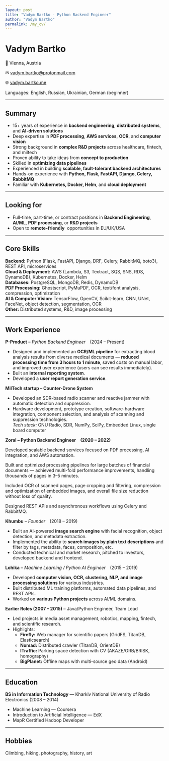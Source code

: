 ```yaml
---
layout: post
title: "Vadym Bartko - Python Backend Engineer"
author: "Vadym Bartko"
permalink: /my_cv/
---
```



# Vadym Bartko

📍 Vienna, Austria 

✉ [vadym.bartko@protonmail.com](mailto:vadym.bartko@protonmail.com) 

🌐 [vadym.bartko.me](https://vadym.bartko.me)

Languages: English, Russian, Ukrainian, German (beginner)

---

## Summary

- 15+ years of experience in **backend engineering**, **distributed systems**, and **AI-driven solutions**
- Deep expertise in **PDF processing**, **AWS services**, **OCR**, and **computer vision**
- Strong background in **complex R&D projects** across healthcare, fintech, and miltech
- Proven ability to take ideas from **concept to production**
- Skilled in **optimizing data pipelines**
- Experienced in building **scalable, fault-tolerant backend architectures**
- Hands-on experience with **Python, Flask, FastAPI, Django, Celery, RabbitMQ**
- Familiar with **Kubernetes, Docker, Helm**, and **cloud deployment**

---

## Looking for

- Full-time, part-time, or contract positions in **Backend Engineering**, **AI/ML**, **PDF processing**, or **R&D projects**
- Open to **remote-friendly**  opportunities in EU/UK/USA

---

## Core Skills

**Backend:** Python (Flask, FastAPI, Django, DRF, Celery, RabbitMQ, boto3), REST API, microservices\
**Cloud & Deployment:** AWS (Lambda, S3, Textract, SQS, SNS, RDS, DynamoDB), Kubernetes, Docker, Helm\
**Databases:** PostgreSQL, MongoDB, Redis, DynamoDB\
**PDF Processing:** Ghostscript, PyMuPDF, OCR, text/font analysis, compression, optimization\
**AI & Computer Vision:** TensorFlow, OpenCV, Scikit-learn, CNN, UNet, FaceNet, object detection, segmentation, OCR\
**Other:** Distributed systems, R&D, image processing

---

## Work Experience

**P-Product** – *Python Backend Engineer* (2024 – Present)

- Designed and implemented an **OCR/ML pipeline** for extracting blood analysis results from diverse medical documents — **reduced processing time from 3 hours to 1 minute**, saved costs on manual labor, and improved user experience (users can see results immediately).
- Built an **internal reporting system**.
- Developed a **user report generation service**.

**MilTech startup – Counter-Drone System**

- Developed an SDR-based radio scanner and reactive jammer with automatic detection and suppression.
- Hardware development, prototype creation, software-hardware integration, component selection, and analysis of scanning and suppression technologies.\
  *Tech stack:* GNU Radio, SDR, NumPy, SciPy, Embedded Linux, single board computer

**Zoral – Python Backend Engineer (2020 – 2022)**

Developed scalable backend services focused on PDF processing, AI integration, and AWS automation.

Built and optimized processing pipelines for large batches of financial documents — achieved multi-fold performance improvements, handling thousands of pages in 3–5 minutes.

Included OCR of scanned pages, page cropping and filtering, compression and optimization of embedded images, and overall file size reduction without loss of quality.

Designed REST APIs and asynchronous workflows using Celery and RabbitMQ.

**Khumbu** – *Founder* (2018 – 2019)

- Built an AI-powered **image search engine** with facial recognition, object detection, and metadata extraction.
- Implemented the ability to **search images by plain text descriptions** and filter by tags, metadata, faces, composition, etc.
- Conducted technical and market research, pitched to investors, developed backend and frontend.

**Lohika** – *Machine Learning / Python AI Engineer* (2015 – 2019)

- Developed **computer vision, OCR, clustering, NLP, and image processing solutions** for various industries.
- Built distributed ML training platforms, automated data pipelines, and REST APIs.
- Worked on **various Python projects** across AI/ML domains.

**Earlier Roles (2007 – 2015)** – Java/Python Engineer, Team Lead

- Led projects in media asset management, robotics, mapping, fintech, and scientific research.
- Highlights:
  - **Firefly:** Web manager for scientific papers (GridFS, TitanDB, Elasticsearch)
  - **Nomad:** Distributed crawler (TitanDB, OrientDB)
  - **ITraffic:** Parking space detection with CV (AKAZE/ORB/BRISK, homography)
  - **BigPlanet:** Offline maps with multi-source geo data (Android)

---

## Education

**BS in Information Technology** — Kharkiv National University of Radio Electronics (2008 – 2014)

- Machine Learning — Coursera
- Introduction to Artificial Intelligence — EdX
- MapR Certified Hadoop Developer

---

## Hobbies

Climbing, hiking, photography, history, art

